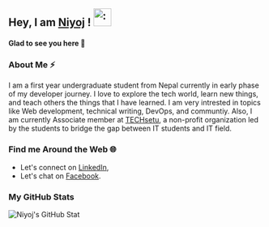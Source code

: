 ## Hey, I am [Niyoj](https://www.github.com/niyoj) ! <img src="https://raw.githubusercontent.com/MartinHeinz/MartinHeinz/master/wave.gif" alt=":wave:" width="35px"/>

#### Glad to see you here :slightly_smiling_face:

### About Me :zap:
I am a first year undergraduate student from Nepal currently in early phase of my developer journey. I love to explore the tech world, learn new things, and teach others the things that I have learned. I am very intrested in topics like Web development, technical writing, DevOps, and communtiy. Also, I am currently Associate member at [TECHsetu](https://www.techsetu.org), a non-profit organization led by the students to bridge the gap between IT students and IT field.

### Find me Around the Web :globe_with_meridians:
- Let's connect on [LinkedIn](https://www.linkedin.com/in/niyoj),
- Let's chat on [Facebook](https://www.fb.com/oliniyoj).

### My GitHub Stats
![Niyoj's GitHub Stat](https://github-readme-stats.vercel.app/api?username=niyoj)